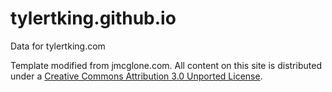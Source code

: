 tylertking.github.io
========

Data for tylertking.com 

Template modified from jmcglone.com. All content on this site is distributed under a [Creative Commons Attribution 3.0 Unported License](http://creativecommons.org/licenses/by/3.0/deed.en_US).
